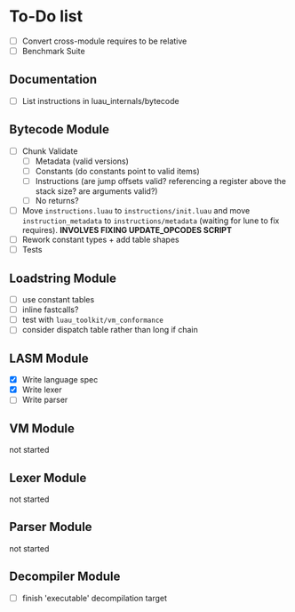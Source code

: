 # To-Do list

- [ ] Convert cross-module requires to be relative
- [ ] Benchmark Suite

## Documentation

- [ ] List instructions in luau_internals/bytecode

## Bytecode Module

- [ ] Chunk Validate
  - [ ] Metadata (valid versions)
  - [ ] Constants (do constants point to valid items)
  - [ ] Instructions (are jump offsets valid? referencing a register above the
        stack size? are arguments valid?)
  - [ ] No returns?
- [ ] Move `instructions.luau` to `instructions/init.luau` and move
      `instruction_metadata` to `instructions/metadata` (waiting for lune to fix
      requires). **INVOLVES FIXING UPDATE_OPCODES SCRIPT**
- [ ] Rework constant types + add table shapes
- [ ] Tests

## Loadstring Module

- [ ] use constant tables
- [ ] inline fastcalls?
- [ ] test with `luau_toolkit/vm_conformance`
- [ ] consider dispatch table rather than long if chain

## LASM Module

- [x] Write language spec
- [x] Write lexer
- [ ] Write parser

## VM Module

not started

## Lexer Module

not started

## Parser Module

not started

## Decompiler Module

- [ ] finish 'executable' decompilation target
